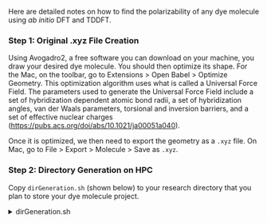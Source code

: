 Here are detailed notes on how to find the polarizability of any dye molecule using *ab initio* DFT and TDDFT.

### Step 1: Original .xyz File Creation
Using Avogadro2, a free software you can download on your machine, you draw your desired dye molecule. You should then optimize its shape. For the Mac, on the toolbar, go to Extensions > Open Babel > Optimize Geometry. This optimization algorithm uses what is called a Universal Force Field. The parameters used to generate the Universal Force Field include a set of hybridization dependent atomic bond radii, a set of hybridization angles, van der Waals parameters, torsional and inversion barriers, and a set of effective nuclear charges (https://pubs.acs.org/doi/abs/10.1021/ja00051a040).

Once it is optimized, we then need to export the geometry as a `.xyz` file. On Mac, go to File > Export > Molecule > Save as `.xyz`.

### Step 2: Directory Generation on HPC
Copy `dirGeneration.sh` (shown below) to your research directory that you plan to store your dye molecule project. 
<details>
<summary>dirGeneration.sh</summary>
<br>
```
#!/bin/bash

# Prompt the user for the molecule name
echo "Enter the name of your desired molecule:"
read molecule_name

# Check if the molecule name is empty
if [ -z "$molecule_name" ]; then
  echo "Molecule name cannot be empty. Exiting."
  exit 1
fi

# Create a directory with the molecule name
mkdir "$molecule_name"

# Check if the directory creation was successful
if [ $? -ne 0 ]; then
  echo "Failed to create the directory. Exiting."
  exit 1
fi

# Copy template files into the directory with the molecule name
cp -r /home/bldrdge1/data/Plasmon-Dye/polarizabilities/templateDir/* "$molecule_name"

# Check if the copy operation was successful
if [ $? -ne 0 ]; then
  echo "Failed to copy template files. Exiting."
  exit 1
fi

# Rename $MOLECULE$.in to lowercase molecule name.in
mv "$molecule_name/MOLECULE.in" "$molecule_name/${molecule_name,,}.in"

# Replace #MOLECULE# with the lowercase molecule name in each file
for file in "$molecule_name"/*; do
  if [ -f "$file" ]; then
    sed -i "s/#MOLECULE#/${molecule_name,,}/g" "$file"
  fi
done

echo "Directory for $molecule_name created with template files, and replacements completed."
echo "You will need to create an .xyz file detailing the coordinates of the atoms in your dye molecule."
echo "We recommend using Avogadro2."
```
</details>


This code, once turned into an executable using `chmod +x dirGeneration.sh` and executed, will ask you for the name of your desired dye molecule and will generate a directory with all the required files for the project.

Lastly, you will need to add your `.xyz` file into the directory under the name `MOLECULE.xyz` where molecule is the lowercase name of your molecule (the same name you used to generate the dir).

One edit needs to be made: in `opt.nw`, you need to input your scratch directory. Usually, this can be found by imputting your username as the #USER# part of the path in `opt.nw`.

### Step 3: DFT Optimization and TDDFT Excitations (using NWChem)

Now, we will need to run the `submit.cmd` file generated in Step 2. It should work without any changes made to your directory (as long as you remembered to include your `.xyz` file). This is the longest computational step you will have to take.

As a result, this should output three files and one directory:
* `opt_log.err` which should be blank if everything ran correctly, 
* `opt_log.out` which should be blank if everything ran correctly, 
* `opt.out` which should include the output of the DFT code.
* `perm/` which should contain many files on your molecule, included two important ones: `MOLECULE.civecs_singlets` and `MOLECULE.dipole_mo`.

### Step 4: CI Vector Coupling (using NWspec)
Once we have the CI vectors generated (in the `perm/` dir), we use `submit_nwspec_1.cmd` to run the couplings between all CI vectors. 

As a result, this should generate three files:
* `MOLECULE_coupl_log.err` which should be blank if everything ran correctly, 
* `MOLECULE_coupl_log.out` which should be blank if everything ran correctly, 
* `MOLECULE_couplings.dat` which should include the output of the coupling code.

### Step 5: Polarizability Generation (using NWspec)
Lastly, we are now only step short of being done. In the `pol.in` file, you should see a value for `absorption_rate`. This requires an eV guess. We look at experimental absorption spectra of the dye molecule, find the main peak, find the eV of the start wavelength and the eV of the end wavelength of the peak, then take the difference. For example, Pyridine has a peak between roughly 230 nm (5.3906 eV) and 260 nm (4.7686 eV), thus the `absorption_rate = 0.622`.

Now that we are set up, we use `submit_nwspec_2.cmd` to submit our `pol.in` file and calculate the polarizabilities. As a result, this should generate three files:
* `MOLECULE_pol_log.err` which should be blank if everything ran correctly, 
* `MOLECULE_pol_log.out` which should be blank if everything ran correctly, 
* `pol_log.out` which should include the output of the polarizability code.

